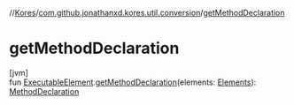 //[Kores](../../index.md)/[com.github.jonathanxd.kores.util.conversion](index.md)/[getMethodDeclaration](get-method-declaration.md)

# getMethodDeclaration

[jvm]\
fun [ExecutableElement](https://docs.oracle.com/javase/8/docs/api/javax/lang/model/element/ExecutableElement.html).[getMethodDeclaration](get-method-declaration.md)(elements: [Elements](https://docs.oracle.com/javase/8/docs/api/javax/lang/model/util/Elements.html)): [MethodDeclaration](../com.github.jonathanxd.kores.base/-method-declaration/index.md)
